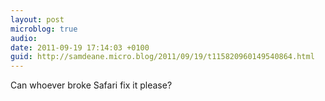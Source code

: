 ```yaml
---
layout: post
microblog: true
audio: 
date: 2011-09-19 17:14:03 +0100
guid: http://samdeane.micro.blog/2011/09/19/t115820960149540864.html
---
```

Can whoever broke Safari fix it please?

